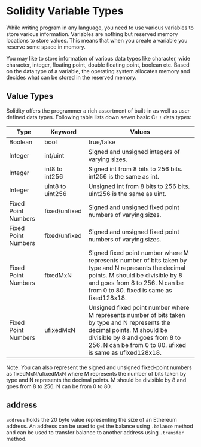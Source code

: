 # Solidity Variable Types

While writing program in any language, you need to use various variables to store various information. Variables are nothing but reserved memory locations to store values. This means that when you create a variable you reserve some space in memory.

You may like to store information of various data types like character, wide character, integer, floating point, double floating point, boolean etc. Based on the data type of a variable, the operating system allocates memory and decides what can be stored in the reserved memory.

## Value Types

Solidity offers the programmer a rich assortment of built-in as well as user defined data types. Following table lists down seven basic C++ data types:

Type     | Keyword  | Values
-------- | -------- | -----------------------
Boolean  | bool     | true/false
Integer  | int/uint | Signed and unsigned integers of varying sizes.
Integer  | int8 to int256 | Signed int from 8 bits to 256 bits. int256 is the same as int.
Integer  | uint8 to uint256 | Unsigned int from 8 bits to 256 bits. uint256 is the same as uint.
Fixed Point Numbers | fixed/unfixed | Signed and unsigned fixed point numbers of varying sizes.
Fixed Point Numbers | fixed/unfixed | Signed and unsigned fixed point numbers of varying sizes.
Fixed Point Numbers | fixedMxN | Signed fixed point number where M represents number of bits taken by type and N represents the decimal points. M should be divisible by 8 and goes from 8 to 256. N can be from 0 to 80. fixed is same as fixed128x18.
Fixed Point Numbers | ufixedMxN | Unsigned fixed point number where M represents number of bits taken by type and N represents the decimal points. M should be divisible by 8 and goes from 8 to 256. N can be from 0 to 80. ufixed is same as ufixed128x18.

Note: You can also represent the signed and unsigned fixed-point numbers as fixedMxN/ufixedMxN where M represents the number of bits taken by type and N represents the decimal points. M should be divisible by 8 and goes from 8 to 256. N can be from 0 to 80.

## address

`address` holds the 20 byte value representing the size of an Ethereum address. An address can be used to get the balance using `.balance` method and can be used to transfer balance to another address using `.transfer` method.

